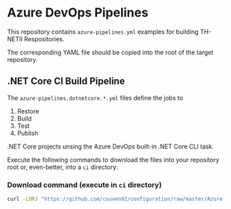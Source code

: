 # Azure DevOps Pipelines

This repository contains `azure-pipelines.yml` examples for building TH-NETII
Respositories.

The corresponding YAML file should be copied into the root of the target
repository.

## .NET Core CI Build Pipeline

The `azure-pipelines.dotnetcore.*.yml` files define the
jobs to

1. Restore
1. Build
1. Test
1. Publish

.NET Core projects unsing the Azure DevOps built-in .NET Core CLI task.

Execute the following commands to download the files into your repository root or, even-better, into a `ci` directory:

### Download command (execute in `ci` directory)

``` sh
curl -LORJ "https://github.com/couven92/configuration/raw/master/Azure-DevOps-Pipelines/azure-pipelines.dotnetcore.build.yml" -LORJ "https://github.com/couven92/configuration/raw/master/Azure-DevOps-Pipelines/azure-pipelines.dotnetcore.buildSteps.yml" -LORJ "https://github.com/couven92/configuration/raw/master/Azure-DevOps-Pipelines/azure-pipelines.dotnetcore.test.yml" -LORJ "https://github.com/couven92/configuration/raw/master/Azure-DevOps-Pipelines/azure-pipelines.dotnetcore.testSteps.yml" -LORJ "https://github.com/couven92/configuration/raw/master/Azure-DevOps-Pipelines/download-azuredevops-msbuild-logger.ps1" -LORJ "https://github.com/couven92/configuration/raw/master/Azure-DevOps-Pipelines/download-azuredevops-msbuild-logger.yml"
```
